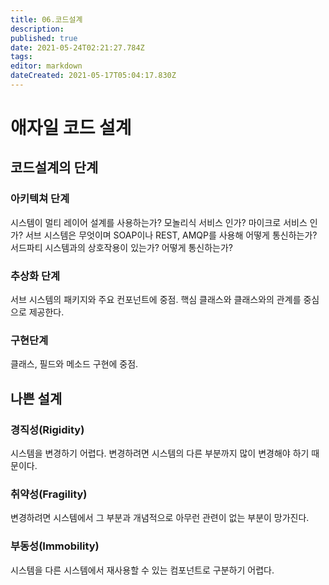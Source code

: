 ```yaml
---
title: 06.코드설계
description: 
published: true
date: 2021-05-24T02:21:27.784Z
tags: 
editor: markdown
dateCreated: 2021-05-17T05:04:17.830Z
---
```


# 애자일 코드 설계
## 코드설계의 단계
### 아키텍쳐 단계
시스템이 멀티 레이어 설계를 사용하는가?
모놀리식 서비스 인가? 마이크로 서비스 인가?
서브 시스템은 무엇이며 SOAP이나 REST, AMQP를 사용해 어떻게 통신하는가?
서드파티 시스템과의 상호작용이 있는가? 어떻게 통신하는가?

### 추상화 단계
서브 시스템의 패키지와 주요 컨포넌트에 중점. 핵심 클래스와 클래스와의 관계를 중심으로 제공한다.

### 구현단계
클래스, 필드와 메소드 구현에 중점.

## 나쁜 설계
### 경직성(Rigidity)
시스템을 변경하기 어렵다. 변경하려면 시스템의 다른 부분까지 많이 변경해야 하기 때문이다.
### 취약성(Fragility)
변경하려면 시스템에서 그 부분과 개념적으로 아무런 관련이 없는 부분이 망가진다.
### 부동성(Immobility)
시스템을 다른 시스템에서 재사용할 수 있는 컴포넌트로 구분하기 어렵다.
